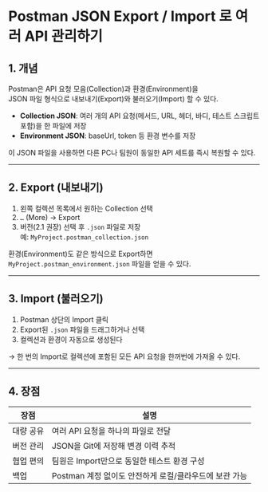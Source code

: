 # Postman JSON Export / Import 로 여러 API 관리하기

## 1. 개념
Postman은 API 요청 모음(Collection)과 환경(Environment)을  
JSON 파일 형식으로 내보내기(Export)와 불러오기(Import) 할 수 있다.

- **Collection JSON**: 여러 개의 API 요청(메서드, URL, 헤더, 바디, 테스트 스크립트 포함)을 한 파일에 저장  
- **Environment JSON**: baseUrl, token 등 환경 변수를 저장

이 JSON 파일을 사용하면 다른 PC나 팀원이 동일한 API 세트를 즉시 복원할 수 있다.

---

## 2. Export (내보내기)
1. 왼쪽 컬렉션 목록에서 원하는 Collection 선택
2. `…` (More) → Export
3. 버전(2.1 권장) 선택 후 `.json` 파일로 저장  
   예: `MyProject.postman_collection.json`

환경(Environment)도 같은 방식으로 Export하면  
`MyProject.postman_environment.json` 파일을 얻을 수 있다.

---

## 3. Import (불러오기)
1. Postman 상단의 Import 클릭
2. Export된 `.json` 파일을 드래그하거나 선택
3. 컬렉션과 환경이 자동으로 생성된다

→ 한 번의 Import로 컬렉션에 포함된 모든 API 요청을 한꺼번에 가져올 수 있다.

---

## 4. 장점
| 장점 | 설명 |
|------|------|
| 대량 공유 | 여러 API 요청을 하나의 파일로 전달 |
| 버전 관리 | JSON을 Git에 저장해 변경 이력 추적 |
| 협업 편의 | 팀원은 Import만으로 동일한 테스트 환경 구성 |
| 백업 | Postman 계정 없이도 안전하게 로컬/클라우드에 보관 가능 |
